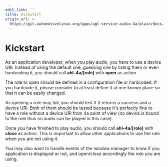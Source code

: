```yaml
---
edit_link: ''
title: Kickstart
origin_url: >-
  https://git.automotivelinux.org/apps/agl-service-audio-4a/plain/docs/high-level-api/kickstart.md?h=halibut
---
```


<!-- WARNING: This file is generated by fetch_docs.js using /home/boron/Documents/AGL/docs-webtemplate/site/_data/tocs/apis_services/halibut/agl-service-audio-4a-developer-guides-api-services-book.yml -->

# Kickstart

As an application developer, when you play audio, you have to use a device URI.
Instead of using the default one, guessing one by listing them or even
hardcoding it, you should call **ahl-4a/[role]** with **open** as action.

The role to open should be defined in a configuration file or hardcoded. If you
hardcode it, please consider to at least define it at one known place so that it
can be easily changed.

As opening a role may fail, you should test if it returns a success and a device
URI. Both of them should be tested because it's perfectly fine to have a role
without a device URI from 4a point of view (no device is bound to the role thus
no audio can be played in this case).

Once you have finished to play audio, you should call **ahl-4a/[role]** with
**close** as action. This is important to allow other applications to use the
role when you are not using it.

You may also want to handle events of the window manager to know if you
application is displayed or not, and open/close accordingly the role you are
using.
